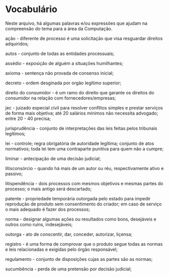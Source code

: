 # Vocabulário
Neste arquivo, há algumas palavras e/ou expressões que ajudam na compreensão do tema para a área da Computação.

ação - diferente de processo é uma solicitação que visa resguardar direitos adquiridos;

autos - conjunto de todas as entidades processuais;

assédio - exposição de alguém a situações humilhantes;

axioma - sentença não provada de consenso inicial;

decreto - ordem desginada por orgão legítimo superior;

direito do consumidor - é um ramo do direito que garante os direitos do consumidor na relação com fornecedores/empresas;

jec - juizado especial cívil para resolver conflitos simples e prestar serviços de forma mais objetiva; até 20 salários mínimos não necessita advogado; entre 20 - 40 precisa;

jurisprudência - conjunto de interpretações das leis feitas pelos tribunais legítimos;

lei - controle; regra obrigatória de autoridade legítima; conjunto de atos normativos; toda lei tem uma contraparte punitiva para quem não a cumpre;

liminar - antecipação de uma decisão judicial;

litisconsórcio - quando há mais de um autor ou réu, respectivamente ativo e passivo;

litispendência - dois processos com mesmos objetivos e mesmas partes do processo; o mais antigo será descartado;

patente - propriedade temporária outorgada pelo estado para impedir reprodução de produto sem consentimento do criador; em caso de serviço o mais adequado é fazer dos processos;

norma - designar algumas ações ou resultados como bons, desejáveis e outros como ruins, indesejáveis;

outorga - ato de conscentir, dar, conceder, autorizar, liçensa;

registro - é uma forma de comprovar que o produto segue todas as normas e leis relacionadas e exigidas pelo órgão responsável;

regulamento - conjunto de disposições cujas as partes são as normas;

sucumbência - perda de uma pretensão por decisão judicial;



